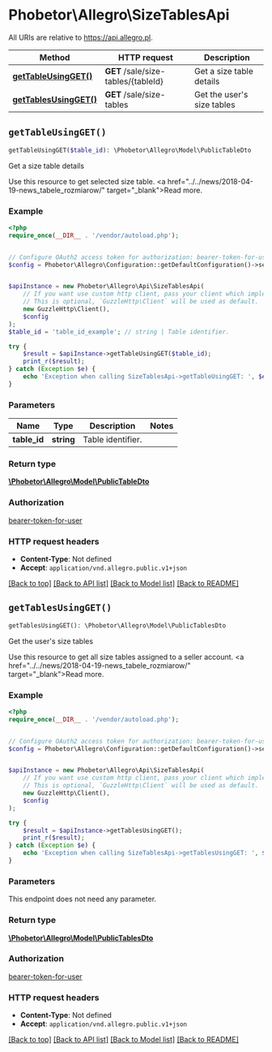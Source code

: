 # Phobetor\Allegro\SizeTablesApi

All URIs are relative to https://api.allegro.pl.

Method | HTTP request | Description
------------- | ------------- | -------------
[**getTableUsingGET()**](SizeTablesApi.md#getTableUsingGET) | **GET** /sale/size-tables/{tableId} | Get a size table details
[**getTablesUsingGET()**](SizeTablesApi.md#getTablesUsingGET) | **GET** /sale/size-tables | Get the user&#39;s size tables


## `getTableUsingGET()`

```php
getTableUsingGET($table_id): \Phobetor\Allegro\Model\PublicTableDto
```

Get a size table details

Use this resource to get selected size table. <a href=\"../../news/2018-04-19-news_tabele_rozmiarow/\" target=\"_blank\">Read more</a>.

### Example

```php
<?php
require_once(__DIR__ . '/vendor/autoload.php');


// Configure OAuth2 access token for authorization: bearer-token-for-user
$config = Phobetor\Allegro\Configuration::getDefaultConfiguration()->setAccessToken('YOUR_ACCESS_TOKEN');


$apiInstance = new Phobetor\Allegro\Api\SizeTablesApi(
    // If you want use custom http client, pass your client which implements `GuzzleHttp\ClientInterface`.
    // This is optional, `GuzzleHttp\Client` will be used as default.
    new GuzzleHttp\Client(),
    $config
);
$table_id = 'table_id_example'; // string | Table identifier.

try {
    $result = $apiInstance->getTableUsingGET($table_id);
    print_r($result);
} catch (Exception $e) {
    echo 'Exception when calling SizeTablesApi->getTableUsingGET: ', $e->getMessage(), PHP_EOL;
}
```

### Parameters

Name | Type | Description  | Notes
------------- | ------------- | ------------- | -------------
 **table_id** | **string**| Table identifier. |

### Return type

[**\Phobetor\Allegro\Model\PublicTableDto**](../Model/PublicTableDto.md)

### Authorization

[bearer-token-for-user](../../README.md#bearer-token-for-user)

### HTTP request headers

- **Content-Type**: Not defined
- **Accept**: `application/vnd.allegro.public.v1+json`

[[Back to top]](#) [[Back to API list]](../../README.md#endpoints)
[[Back to Model list]](../../README.md#models)
[[Back to README]](../../README.md)

## `getTablesUsingGET()`

```php
getTablesUsingGET(): \Phobetor\Allegro\Model\PublicTablesDto
```

Get the user's size tables

Use this resource to get all size tables assigned to a seller account. <a href=\"../../news/2018-04-19-news_tabele_rozmiarow/\" target=\"_blank\">Read more</a>.

### Example

```php
<?php
require_once(__DIR__ . '/vendor/autoload.php');


// Configure OAuth2 access token for authorization: bearer-token-for-user
$config = Phobetor\Allegro\Configuration::getDefaultConfiguration()->setAccessToken('YOUR_ACCESS_TOKEN');


$apiInstance = new Phobetor\Allegro\Api\SizeTablesApi(
    // If you want use custom http client, pass your client which implements `GuzzleHttp\ClientInterface`.
    // This is optional, `GuzzleHttp\Client` will be used as default.
    new GuzzleHttp\Client(),
    $config
);

try {
    $result = $apiInstance->getTablesUsingGET();
    print_r($result);
} catch (Exception $e) {
    echo 'Exception when calling SizeTablesApi->getTablesUsingGET: ', $e->getMessage(), PHP_EOL;
}
```

### Parameters

This endpoint does not need any parameter.

### Return type

[**\Phobetor\Allegro\Model\PublicTablesDto**](../Model/PublicTablesDto.md)

### Authorization

[bearer-token-for-user](../../README.md#bearer-token-for-user)

### HTTP request headers

- **Content-Type**: Not defined
- **Accept**: `application/vnd.allegro.public.v1+json`

[[Back to top]](#) [[Back to API list]](../../README.md#endpoints)
[[Back to Model list]](../../README.md#models)
[[Back to README]](../../README.md)
